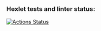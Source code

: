 ### Hexlet tests and linter status:
[![Actions Status](https://github.com/EvgenyAleksov/python-project-52/actions/workflows/hexlet-check.yml/badge.svg)](https://github.com/EvgenyAleksov/python-project-52/actions)